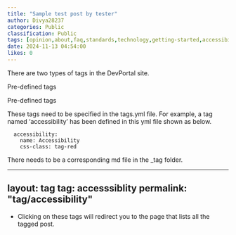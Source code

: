 ```yaml
---
title: "Sample test post by tester"
author: Divya28237
categories: Public
classification: Public
tags: [opinion,about,faq,standards,technology,getting-started,accessibility,agile,myths,trending,tutorials,mobile,ai,api,privacy,uxui,web,quality-assurance,architecture,case-study,security,cloud,source-code,data-hub]
date: 2024-11-13 04:54:00 
likes: 0
---
```


There are two types of tags in the DevPortal site.

Pre-defined tags

Pre-defined tags

These tags need to be specified in the tags.yml file. For example, a tag named ‘accessibility’ has been defined in this yml file shown as below.

      accessibility:
        name: Accessibility
        css-class: tag-red 
There needs to be a corresponding md file in the _tag folder.

  ---
  layout: tag
  tag: accesssiblity
  permalink: "tag/accessibility"       
  ---         
 * Clicking on these tags will redirect you to the page that lists all the tagged post.
